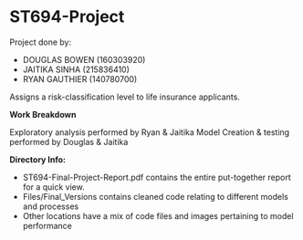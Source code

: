 # ST694-Project
Project done by:
- DOUGLAS BOWEN (160303920)
- JAITIKA SINHA (215836410)
- RYAN GAUTHIER (140780700)

Assigns a risk-classification level to life insurance applicants.

**Work Breakdown**

Exploratory analysis performed by Ryan & Jaitika
Model Creation & testing performed by Douglas & Jaitika

**Directory Info:**
- ST694-Final-Project-Report.pdf contains the entire put-together report for a quick view.
- Files/Final_Versions contains cleaned code relating to different models and processes
- Other locations have a mix of code files and images pertaining to model performance
